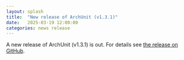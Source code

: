 ```yaml
---
layout: splash
title:  "New release of ArchUnit (v1.3.1)"
date:   2025-03-19 12:00:00
categories: news release
---
```


A new release of ArchUnit (v1.3.1) is out. For details see [the release on GitHub](https://github.com/TNG/ArchUnit/releases/tag/v1.3.1 "ArchUnit v1.3.1 on GitHub").
